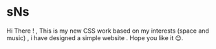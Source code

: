 # sNs
 Hi There ! , This is my new CSS work based on my interests (space and music) , i have designed a simple website . Hope you like it 😊.
